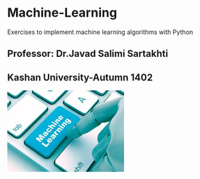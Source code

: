# Machine-Learning
Exercises to implement machine learning algorithms with Python
## Professor: Dr.Javad Salimi Sartakhti
## Kashan University-Autumn 1402
<img src="docs/images/ml.jpg" />